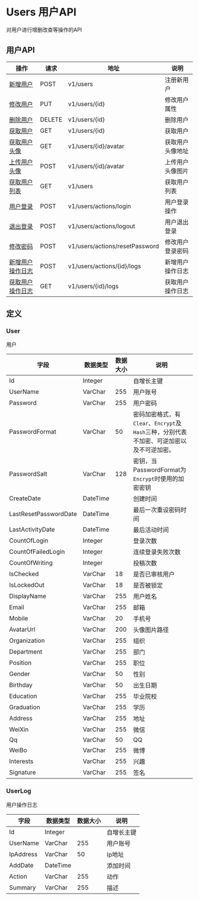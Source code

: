 # Users 用户API

对用户进行增删改查等操作的API

## 用户API

操作 | 请求 | 地址 | 说明
------ | ------ | ------ | ------
[新增用户](users/create.md) | POST | v1/users | 注册新用户
[修改用户](users/update.md) | PUT | v1/users/{id} | 修改用户属性
[删除用户](users/delete.md) | DELETE | v1/users/{id} | 删除用户
[获取用户](users/get.md) | GET | v1/users/{id} | 获取用户
[获取用户头像](users/getAvatar.md) | GET | v1/users/{id}/avatar | 获取用户头像地址
[上传用户头像](users/updateAvatar.md) | POST | v1/users/{id}/avatar | 上传用户头像图片
[获取用户列表](users/list.md) | GET | v1/users | 获取用户列表
[用户登录](users/login.md) | POST | v1/users/actions/login | 用户登录操作
[退出登录](users/logout.md) | POST | v1/users/actions/logout | 用户退出登录
[修改密码](users/resetPassword.md) | POST | v1/users/actions/resetPassword | 修改用户登录密码
[新增用户操作日志](users/createLog.md) | POST | v1/users/actions/{id}/logs | 新增用户操作日志
[获取用户操作日志](users/getLogs.md) | GET | v1/users/{id}/logs | 获取用户操作日志

## 定义

### User

用户

字段 | 数据类型 | 数据大小 | 说明
------ | ------ | ------ | ------
Id | Integer | | 自增长主键
UserName | VarChar | 255 | 用户账号
Password | VarChar | 255 | 用户密码
PasswordFormat | VarChar | 50 | 密码加密格式，有`Clear`、`Encrypt`及`Hash`三种，分别代表不加密、可逆加密以及不可逆加密。
PasswordSalt | VarChar | 128 | 密钥，当PasswordFormat为`Encrypt`时使用的加密密钥
CreateDate | DateTime | | 创建时间
LastResetPasswordDate | DateTime | | 最后一次重设密码时间
LastActivityDate | DateTime | | 最后活动时间
CountOfLogin | Integer | | 登录次数
CountOfFailedLogin | Integer | | 连续登录失败次数
CountOfWriting | Integer | | 投稿次数
IsChecked | VarChar | 18 | 是否已审核用户
IsLockedOut | VarChar | 18 | 是否被锁定
DisplayName | VarChar | 255 | 用户姓名
Email | VarChar | 255 | 邮箱
Mobile | VarChar | 20 | 手机号
AvatarUrl | VarChar | 200 | 头像图片路径
Organization | VarChar | 255 | 组织
Department | VarChar | 255 | 部门
Position | VarChar | 255 | 职位
Gender | VarChar | 50 | 性别
Birthday | VarChar | 50 | 出生日期
Education | VarChar | 255 | 毕业院校
Graduation | VarChar | 255 | 学历
Address | VarChar | 255 | 地址
WeiXin | VarChar | 255 | 微信
Qq | VarChar | 50 | QQ
WeiBo | VarChar | 255 | 微博
Interests | VarChar | 255 | 兴趣
Signature | VarChar | 255 | 签名

### UserLog

用户操作日志

字段 | 数据类型 | 数据大小 | 说明
------ | ------ | ------ | ------
Id | Integer | | 自增长主键
UserName | VarChar | 255 | 用户账号
IpAddress | VarChar | 50 | Ip地址
AddDate | DateTime | | 添加时间
Action | VarChar | 255 | 动作
Summary | VarChar | 255 | 描述